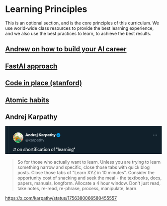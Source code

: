 
# Learning Principles

This is an optional section, and is the core principles of this curriculum. We use world-wide class resources to provide the best learning experience, and we also use the best practices to learn, to achieve the best results.

## [Andrew on how to build your AI career](https://wordpress.deeplearning.ai/wp-content/uploads/2022/10/eBook-How-to-Build-a-Career-in-AI.pdf)


## [FastAI approach](https://www.fast.ai/posts/2016-10-08-teaching-philosophy.html)

## [Code in place (stanford)](https://web.stanford.edu/~cpiech/bio/papers/codeInPlace.pdf)


## [Atomic habits]()

## Andrej Karpathy

![alt text](image.png)

> So for those who actually want to learn. Unless you are trying to learn something narrow and specific, close those tabs with quick blog posts. Close those tabs of "Learn XYZ in 10 minutes". Consider the opportunity cost of snacking and seek the meal - the textbooks, docs, papers, manuals, longform. Allocate a 4 hour window. Don't just read, take notes, re-read, re-phrase, process, manipulate, learn.

https://x.com/karpathy/status/1756380066580455557

